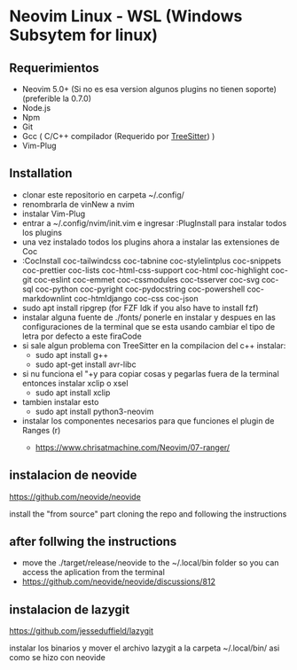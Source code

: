 # Neovim Linux - WSL (Windows Subsytem for linux)

## Requerimientos

- Neovim 5.0+ (Si no es esa version algunos plugins no tienen soporte) (preferible la 0.7.0)
- Node.js
- Npm
- Git
- Gcc ( C/C++ compilador (Requerido por [TreeSitter](https://github.com/nvim-treesitter/nvim-treesitter)) )
- Vim-Plug

## Installation

- clonar este repositorio en carpeta ~/.config/
- renombrarla de vinNew a nvim
- instalar Vim-Plug
- entrar a ~/.config/nvim/init.vim e ingresar :PlugInstall para instalar todos los plugins
- una vez instalado todos los plugins ahora a instalar las extensiones de Coc
- :CocInstall coc-tailwindcss coc-tabnine coc-stylelintplus coc-snippets coc-prettier coc-lists coc-html-css-support coc-html coc-highlight coc-git coc-eslint coc-emmet coc-cssmodules coc-tsserver coc-svg coc-sql coc-python coc-pyright coc-pydocstring coc-powershell coc-markdownlint coc-htmldjango coc-css coc-json
- sudo apt install ripgrep (for FZF Idk if you also have to install fzf)
- instalar alguna fuente de ./fonts/ ponerle en instalar y despues en las configuraciones de la terminal que se esta usando cambiar el tipo de letra por defecto a este firaCode
- si sale algun problema con TreeSitter en la compilacion del c++ instalar:
  - sudo apt install g++
  - sudo apt-get install avr-libc
- si nu funciona el "+y para copiar cosas y pegarlas fuera de la terminal entonces instalar xclip o xsel
  - sudo apt install xclip
- tambien instalar esto
  - sudo apt install python3-neovim
- instalar los componentes necesarios para que funciones el plugin de Ranges (<space>r)
  - https://www.chrisatmachine.com/Neovim/07-ranger/

## instalacion de neovide

https://github.com/neovide/neovide

install the "from source" part cloning the repo and following the instructions

## after follwing the instructions

- move the ./target/release/neovide to the ~/.local/bin folder so you can access the aplication from the terminal
- https://github.com/neovide/neovide/discussions/812

## instalacion de lazygit

https://github.com/jesseduffield/lazygit

instalar los binarios y mover el archivo lazygit a la carpeta ~/.local/bin/ asi como se hizo con neovide
